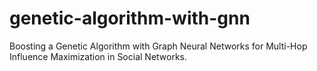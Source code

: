 # genetic-algorithm-with-gnn
Boosting a Genetic Algorithm with Graph Neural Networks for Multi-Hop Influence Maximization in Social Networks.
